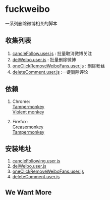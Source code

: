 # fuckweibo
一系列删除微博相关的脚本

## 收集列表
1. [cancleFollow.user.js](https://gist.github.com/willhunger/5ae5b8d6fb8611d3094547e6dfeedce1) : 批量取消微博关注
2. [delWeibo.user.js](https://github.com/crane-yuan/delmyweibo) : 批量删除微博
3. [oneClickRemoveWeiboFans.user.js](https://github.com/catscarlet/oneClickRemoveWeiboFans) : 删除粉丝
4. [deleteComment.user.js]() :一键删除评论

## 依赖
1. Chrome:  
	[Tampermonkey](https://chrome.google.com/webstore/detail/tampermonkey/dhdgffkkebhmkfjojejmpbldmpobfkfo)  
	[Violent monkey](https://chrome.google.com/webstore/detail/violentmonkey/jinjaccalgkegednnccohejagnlnfdag)

2. Firefox:  
	[Greasemonkey](https://addons.mozilla.org/zh-CN/firefox/addon/greasemonkey/)  
	[Tampermonkey](https://addons.mozilla.org/zh-CN/firefox/addon/tampermonkey/)

## 安装地址
1. [cancleFollowing.user.js](https://greasyfork.org/zh-CN/scripts/31834)
2. [delWeibo.user.js](https://greasyfork.org/zh-CN/scripts/25697)
3. [oneClickRemoveWeiboFans.user.js](https://greasyfork.org/zh-CN/scripts/27750)
4. [deleteComment.user.js](https://greasyfork.org/zh-CN/scripts/31905)

## We Want More

